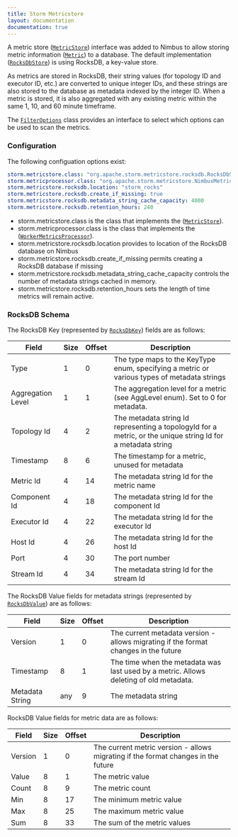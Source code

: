 ```yaml
---
title: Storm Metricstore
layout: documentation
documentation: true
---
```

A metric store ([`MetricStore`]({{page.git-blob-base}}/storm-server/src/main/java/org/apache/storm/metricstore/MetricStore.java)) interface was added 
to Nimbus to allow storing metric information ([`Metric`]({{page.git-blob-base}}/storm-server/src/main/java/org/apache/storm/metricstore/Metric.java)) 
to a database.  The default implementation 
([`RocksDbStore`]({{page.git-blob-base}}/storm-server/src/main/java/org/apache/storm/metricstore/rocksdb/RocksDbStore.java)) is using RocksDB, 
a key-value store.

As metrics are stored in RocksDB, their string values (for topology ID and executor ID, etc.) are converted to unique integer IDs, and these strings 
are also stored to the database as metadata indexed by the integer ID. When a metric is stored, it is also aggregated with any existing metric 
within the same 1, 10, and 60 minute timeframe.  

The [`FilterOptions`]({{page.git-blob-base}}/storm-server/src/main/java/org/apache/storm/metricstore/FilterOptions.java) class provides an interface
to select which options can be used to scan the metrics.


### Configuration

The following configuation options exist:

```yaml
storm.metricstore.class: "org.apache.storm.metricstore.rocksdb.RocksDbStore"
storm.metricprocessor.class: "org.apache.storm.metricstore.NimbusMetricProcessor"
storm.metricstore.rocksdb.location: "storm_rocks"
storm.metricstore.rocksdb.create_if_missing: true
storm.metricstore.rocksdb.metadata_string_cache_capacity: 4000
storm.metricstore.rocksdb.retention_hours: 240
```

* storm.metricstore.class is the class that implements the 
([`MetricStore`]({{page.git-blob-base}}/storm-server/src/main/java/org/apache/storm/metricstore/MetricStore.java)).
* storm.metricprocessor.class is the class that implements the 
([`WorkerMetricsProcessor`]({{page.git-blob-base}}/storm-server/src/main/java/org/apache/storm/metricstore/WorkerMetricsProcessor.java)).
* storm.metricstore.rocksdb.location provides to location of the RocksDB database on Nimbus
* storm.metricstore.rocksdb.create_if_missing permits creating a RocksDB database if missing
* storm.metricstore.rocksdb.metadata_string_cache_capacity controls the number of metadata strings cached in memory.
* storm.metricstore.rocksdb.retention_hours sets the length of time metrics will remain active.


### RocksDB Schema

The RocksDB Key (represented by [`RocksDbKey`]({{page.git-blob-base}}/storm-server/src/main/java/org/apache/storm/metricstore/rocksdb/RocksDbKey.java))
fields are as follows:


| Field             | Size | Offset | Description                                                                                                  |
|-------------------|------|--------|--------------------------------------------------------------------------------------------------------------|
| Type              | 1    | 0      | The type maps to the KeyType enum, specifying a metric or various types of metadata strings                  |
| Aggregation Level | 1    | 1      | The aggregation level for a metric (see AggLevel enum). Set to 0 for metadata.                               |
| Topology Id       | 4    | 2      | The metadata string Id representing a topologyId for a metric, or the unique string Id for a metadata string |
| Timestamp         | 8    | 6      | The timestamp for a metric, unused for metadata                                                              |
| Metric Id         | 4    | 14     | The metadata string Id for the metric name                                                                   |
| Component Id      | 4    | 18     | The metadata string Id for the component Id                                                                  |
| Executor Id       | 4    | 22     | The metadata string Id for the executor Id                                                                   |
| Host Id           | 4    | 26     | The metadata string Id for the host Id                                                                       |
| Port              | 4    | 30     | The port number                                                                                              |
| Stream Id         | 4    | 34     | The metadata string Id for the stream Id                                                                     |


The RocksDB Value fields for metadata strings (represented by 
[`RocksDbValue`]({{page.git-blob-base}}/storm-server/src/main/java/org/apache/storm/metricstore/rocksdb/RocksDbValue.java)) are as follows:


| Field           | Size | Offset | Description                                                                            |
|-----------------|------|--------|----------------------------------------------------------------------------------------|
| Version         | 1    | 0      | The current metadata version - allows migrating if the format changes in the future    |
| Timestamp       | 8    | 1      | The time when the metadata was last used by a metric. Allows deleting of old metadata. |
| Metadata String | any  | 9      | The metadata string                                                                    |


RocksDB Value fields for metric data are as follows:

| Field   | Size | Offset | Description                                                                       |
|---------|------|--------|-----------------------------------------------------------------------------------|
| Version | 1    | 0      | The current metric version - allows migrating if the format changes in the future |
| Value   | 8    | 1      | The metric value                                                                  |
| Count   | 8    | 9      | The metric count                                                                  |
| Min     | 8    | 17     | The minimum metric value                                                          |
| Max     | 8    | 25     | The maximum metric value                                                          |
| Sum     | 8    | 33     | The sum of the metric values                                                      |



